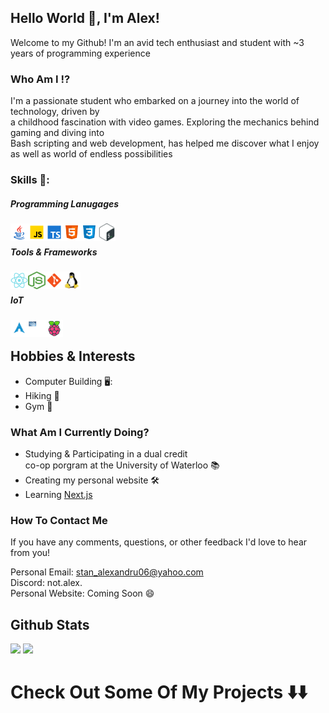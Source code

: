 ## Hello World :wave:, I'm Alex!

Welcome to my Github! I'm an avid tech enthusiast and student with ~3 years of programming experience

### Who Am I ⁉️

I'm a passionate student who embarked on a journey into the world of technology, driven by <br/> a childhood fascination with video games. Exploring the mechanics behind gaming and diving into <br /> Bash scripting and web development, has helped me discover what I enjoy as well as world of endless possibilities

### Skills 🔧:

##### Programming Lanugages
<a href="https://www.java.com/en/"><img align="left" src="./images/java.svg" width="28" height="28"></a>
<a href="https://www.javascript.com/"><img align="left" src="./images/javascript.svg" width="28" height="28"></a>
<a href="https://www.typescriptlang.org/"><img align="left" src="./images/typescript.svg" width="28" height="28"></a>
<a href="https://en.wikipedia.com/wiki/HTML"><img align="left" src="./images/html.svg" width="28" height="28"></a>
<a href="https://en.wikipedia.com/wiki/CSS"><img align="left" src="./images/css3.svg" width="28" height="28"></a>
<a href="https://www.gnu.org/savannah-checkouts/gnu/bash/manual/bash.html"><img align="left" src="./images/bash.svg" width="28" height="28"></a> <br/>

##### Tools & Frameworks
<a href="https://reactjs.org/"><img align="left" src="./images/react.svg" width="28" height="28"></a>
<a href="https://nodejs.org/en/"><img align="left" src="./images/node.png" width="28" height="28"></a>
<a href="https://git-scm.com/"><img align="left" src="./images/git.svg" width="28" height="28"></a>
<a href="https://gnu.org/"><img align="left" src="./images/linux-penguin.svg" width="28" height="28"></a><br/>

##### IoT 
<a href="http://archlinux.org/"><img align="left" src="./images/arch.svg" width="28" height="28"></a>
<a href="https://i3wm.org"><img align="left" src="./images/i3wm.svg" width="28" height="28"></a>
<a href="https://www.raspberypi.com/"><img align="left" src="./images/raspberry-pi.svg" width="28" height="28"></a><br/>

## Hobbies & Interests
 - Computer Building 🖥️:
 - Hiking 🚶
 - Gym :muscle:

### What Am I Currently Doing? 
 - Studying & Participating in a dual credit <br/> co-op porgram at the University of Waterloo 📚
 - Creating my personal website 🛠️
 - Learning [Next.js](https://nextjs.org/)

### How To Contact Me
If you have any comments, questions, or other feedback I'd love to hear from you!

Personal Email: [stan_alexandru06@yahoo.com](mailto:stan_alexandru06@yahoo.com) <br/>
Discord: not.alex. <br/>
Personal Website: Coming Soon 😄 <br/>

## Github Stats
<img height="200px" src="https://github-readme-stats.vercel.app/api?username=AlexStan0&theme=rose_pine&hide_border=true"/> <img height="200px" src="https://github-readme-stats-git-masterrstaa-rickstaa.vercel.app/api/top-langs/?username=AlexStan0&hide=html&hide_border=true&card_width=300&layout=compact&langs_count=4&theme=rose_pine" />

# Check Out Some Of My Projects ⬇️⬇️
